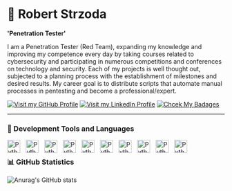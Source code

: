 # 🦈 Robert Strzoda
**'Penetration Tester'**

I am a Penetration Tester (Red Team), expanding my knowledge and improving my competence every day by taking courses related to cybersecurity and participating in numerous competitions and conferences on technology and security. Each of my projects is well thought out, subjected to a planning process with the establishment of milestones and desired results. My career goal is to distribute scripts that automate manual processes in pentesting and become a professional/expert.

  <p allign="left">
    <a href="https://github.com/csshark">
      <img title="Visit my GitHub Profile"
      src="https://custom-icon-badges.demolab.com/?logo=githubtomyresumeshark"/></a>
    <a href="https://www.linkedin.com/in/robertstrzoda/">
      <img title="Visit my LinkedIn Profile"
        src="https://custom-icon-badges.demolab.com/?linkedin"/></a>
    <a href="https://www.credly.com/users/robert-strzoda">
      <img title="Chcek My Badages"
        src="https://cdn-icons-png.freepik.com/256/1791/1791961.png"/></a>
  </p>

  ---
  
### 🧰 Development Tools and Languages

<img align="left" alt="Python" width="30px" style="padding-right:10px;" src="https://cdn.jsdelivr.net/gh/devicons/devicon@latest/icons/linux/linux-original.svg"/>
<img align="left" alt="Python" width="30px" style="padding-right:10px;" src="https://cdn.jsdelivr.net/gh/devicons/devicon@latest/icons/python/python-original-wordmark.svg"/>
<img align="left" alt="Python" width="30px" style="padding-right:10px;" src="https://cdn.jsdelivr.net/gh/devicons/devicon@latest/icons/bash/bash-original.svg"/>
<img align="left" alt="Python" width="30px" style="padding-right:10px;" src="https://cdn.jsdelivr.net/gh/devicons/devicon@latest/icons/vscode/vscode-original.svg"/>
<img align="left" alt="Python" width="30px" style="padding-right:10px;" src="https://cdn.jsdelivr.net/gh/devicons/devicon@latest/icons/visualstudio/visualstudio-original.svg"/>
<img align="left" alt="Python" width="30px" style="padding-right:10px;" src="https://cdn.jsdelivr.net/gh/devicons/devicon@latest/icons/flask/flask-original.svg"/>
<img align="left" alt="Python" width="30px" style="padding-right:10px;" src="https://cdn.jsdelivr.net/gh/devicons/devicon@latest/icons/ubuntu/ubuntu-original.svg"/>
<img align="left" alt="Python" width="30px" style="padding-right:10px;" src="https://cdn.jsdelivr.net/gh/devicons/devicon@latest/icons/matlab/matlab-original.svg"/>
<img align="left" alt="Python" width="30px" style="padding-right:10px;" src="https://cdn.jsdelivr.net/gh/devicons/devicon@latest/icons/filezilla/filezilla-plain.svg"/>
<img align="left" alt="Python" width="30px" style="padding-right:10px;" src="https://cdn.jsdelivr.net/gh/devicons/devicon@latest/icons/amazonwebservices/amazonwebservices-original-wordmark.svg"/>
<br/>

### 📊 GitHub Statistics

![Anurag's GitHub stats](https://github-readme-stats.vercel.app/api?username=csshark&show_icons=true&theme=tokyonight)
